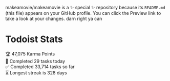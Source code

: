 makeamovie/makeamovie is a ✨ special ✨ repository because its `README.md` (this file) appears on your GitHub profile.
You can click the Preview link to take a look at your changes. darn right ya can

# Todoist Stats

<!-- TODO-IST:START -->
🏆  47,075 Karma Points           
🌸  Completed 29 tasks today           
✅  Completed 33,714 tasks so far           
⏳  Longest streak is 328 days
<!-- TODO-IST:END -->